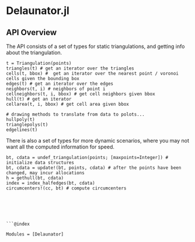 # Delaunator.jl


## API Overview

The API consists of a set of types for static triangulations, and getting 
info about the triangulation. 

```
t = Triangulation(points)
triangles(t) # get an iterator over the triangles 
cells(t, bbox) #  get an iterator over the nearest point / voronoi cells given the bounding box
edges(t) # get an iterator over the edges 
neighbors(t, i) # neighbors of point i
cellneighbors(t, i, bbox) # get cell neighbors given bbox 
hull(t) # get an iterator 
cellarea(t, i, bbox) # get cell area given bbox 

# drawing methods to translate from data to polots... 
hullpoly(t)
trianglepolys(t) 
edgelines(t) 
```

There is also a set of types for more dynamic scenarios, where you may not
want all the computed information for speed. 
```
bt, cdata = undef_triangulation(points; [maxpoints=Integer]) # initialize data structures 
bt, cdata = update!(bt, points, cdata) # after the points have been changed, may incur allocations
h = gethull(bt, cdata)
index = index_halfedges(bt, cdata)
circumcenters!(cc, bt) # compute circumcenters 
```




```





```@index
```

```@autodocs
Modules = [Delaunator]
```
